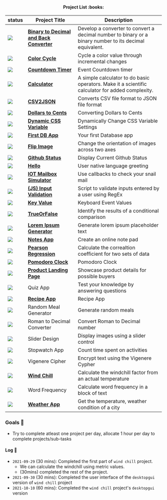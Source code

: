 <h4 style="text-align: center" align="center">Project List :books:</h4>

| status                                                  | Project Title                                                | Description                                                  |
| ------------------------------------------------------- | ------------------------------------------------------------ | ------------------------------------------------------------ |
| ![](https://img.shields.io/badge/-completed-ff69b4)     | [**Binary to Decimal and Back Converter**](https://github.com/kana800/Side-Projects/tree/master/1-Beginner/Bin2Dec-App) | Develop a converter to convert a decimal number to binary or a binary number to its decimal equivalent. |
| ![](https://img.shields.io/badge/-completed-ff69b4)     | [**Color Cycle**](https://github.com/kana800/Side-Projects/tree/master/1-Beginner/color_cycle) | Cycle a color value through incremental changes              |
| ![](https://img.shields.io/badge/-completed-ff69b4)     | [**Countdown Timer**](https://github.com/kana800/Side-Projects/tree/master/1-Beginner/countdown_timer) | Event Countdown timer                                        |
| ![](https://img.shields.io/badge/-completed-ff69b4)     | [**Calculator**](https://github.com/kana800/Side-Projects/tree/master/1-Beginner/calculator) | A simple calculator to do basic operators. Make it a scientific calculator for added complexity. |
| ![](https://img.shields.io/badge/-completed-ff69b4)     | [**CSV2JSON**](csv2json)                                     | Converts CSV file format to JSON file format                 |
| ![](https://img.shields.io/badge/-completed-ff69b4)     | [**Dollars to Cents**](https://github.com/kana800/Side-Projects/tree/master/1-Beginner/dollars_to_cents) | Converting Dollars to Cents                                  |
| ![](https://img.shields.io/badge/-completed-ff69b4)     | [**Dynamic CSS Variable**](dynamiccssvariable)               | Dynamically Change CSS Variable Settings                     |
| ![](https://img.shields.io/badge/-onhold-informational) | [**First DB App**](firstdb)                                  | Your first Database app                                      |
| ![](https://img.shields.io/badge/-completed-ff69b4)     | [**Flip Image**](flipimage)                                  | Change the orientation of images across two axes             |
| ![](https://img.shields.io/badge/-completed-ff69b4)     | [**Github Status**](githubstatus)                            | Display Current Github Status                                |
| ![](https://img.shields.io/badge/-completed-ff69b4)     | [**Hello**](Hello)                                           | User native language greeting                                |
| ![](https://img.shields.io/badge/-todo-blueviolet)      | [**IOT Mailbox Simulator**]()                                | Use callbacks to check your snail mail                       |
| ![](https://img.shields.io/badge/-completed-ff69b4)     | [**(JS) Input Validation**](input_validation)                | Script to validate inputs entered by a user using RegEx      |
| ![](https://img.shields.io/badge/-completed-ff69b4)     | [**Key Value**](keyvalue)                                    | Keyboard Event Values                                        |
| ![](https://img.shields.io/badge/-completed-ff69b4)     | [**TrueOrFalse**](trueorfalse)                               | Identify the results of a conditional comparison             |
| ![](https://img.shields.io/badge/-todo-blueviolet)      | [**Lorem Ipsum Generator**](lorem)                           | Generate lorem ipsum placeholder text                        |
| ![](https://img.shields.io/badge/-completed-ff69b4)     | [**Notes App**](notes)                                       | Create an online note pad                                    |
| ![](https://img.shields.io/badge/-todo-blueviolet)      | [**Pearson Regression**](regr)                               | Calculate the correaltion coefficient for two sets of data   |
| ![](https://img.shields.io/badge/-todo-blueviolet)      | [**Pomodoro Clock**](pomo)                                   | Pomodoro Clock                                               |
| ![](https://img.shields.io/badge/-todo-blueviolet)      | [**Product Landing Page**]()                                 | Showcase product details for possible buyers                 |
| ![](https://img.shields.io/badge/-todo-blueviolet)      | Quiz App                                                     | Test your knowledge by answering questions                   |
| ![](https://img.shields.io/badge/-completed-ff69b4)     | [**Recipe App**](recipe)                                     | Recipe App                                                   |
| ![](https://img.shields.io/badge/-todo-blueviolet)      | Random Meal Generator                                        | Generate random meals                                        |
| ![](https://img.shields.io/badge/-todo-blueviolet)      | Roman to Decimal Converter                                   | Convert Roman to Decimal number                              |
| ![](https://img.shields.io/badge/-todo-blueviolet)      | Slider Design                                                | Display images using a slider control                        |
| ![](https://img.shields.io/badge/-todo-blueviolet)      | Stopwatch App                                                | Count time spent on activities                               |
| ![](https://img.shields.io/badge/-todo-blueviolet)      | Vigenere Cipher                                              | Encrypt text using the Vigenere Cypher                       |
| ![](https://img.shields.io/badge/-completed-ff69b4)     | [**Wind Chill**](windchill)                                  | Calculate the windchill factor from an actual temperature    |
| ![](https://img.shields.io/badge/-todo-blueviolet)      | Word Frequency                                               | Calculate word frequency in a block of text                  |
| ![](https://img.shields.io/badge/-completed-ff69b4)     | [**Weather App**](weatherapp)                                | Get the temperature, weather condition of a city             |

### Goals :goal_net:

- Try to complete atleast one project per day, allocate 1 hour per day to complete projects/sub-tasks

#### Log :pencil:

- `2021-09-29` (30 mins): Completed the first part of `wind chill` project.
	- We can calculate the windchill using metric values.
	- (30mins) completed the rest of the project.
- `2021-09-30` (30 mins): Completed the user interface of the `desktopgui` version of `wind chill` project 
- `2021-10-10` (60 mins): Completed the `wind chill` project's `desktopgui` version
